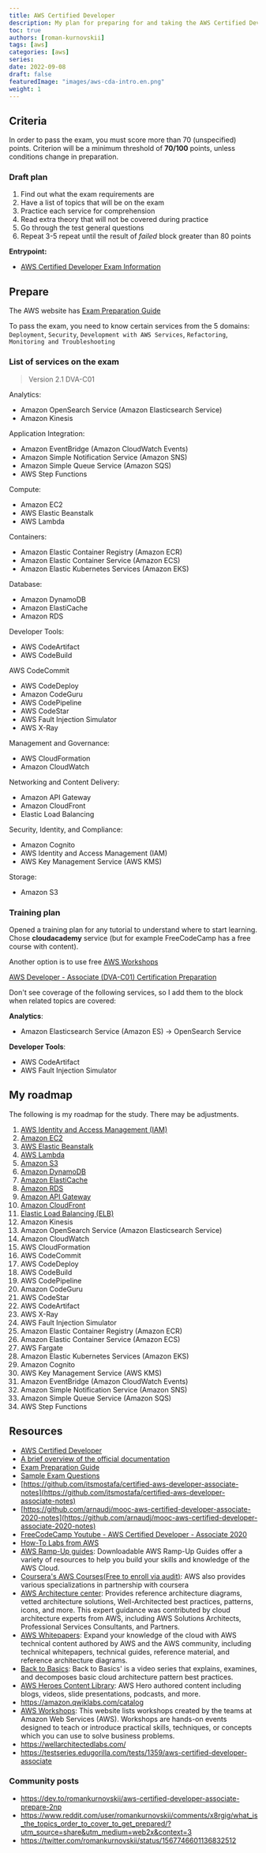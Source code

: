 ```yaml
---
title: AWS Certified Developer
description: My plan for preparing for and taking the AWS Certified Developer exam
toc: true
authors: [roman-kurnovskii]
tags: [aws]
categories: [aws]
series:
date: 2022-09-08
draft: false
featuredImage: "images/aws-cda-intro.en.png"
weight: 1
---
```



## Criteria

In order to pass the exam, you must score more than 70 (unspecified) points. Criterion will be a minimum threshold of **70/100** points, unless conditions change in preparation.

### Draft plan

1. Find out what the exam requirements are
2. Have a list of topics that will be on the exam
3. Practice each service for comprehension
4. Read extra theory that will not be covered during practice
5. Go through the test general questions
6. Repeat 3-5 repeat until the result of *failed* block greater than 80 points

**Entrypoint:**

- [AWS Certified Developer Exam Information](https://aws.amazon.com/certification/certified-developer-associate/)

## Prepare

The AWS website has [Exam Preparation Guide](https://d1.awsstatic.com/training-and-certification/docs-dev-associate/AWS-Certified-Developer-Associate_Exam-Guide.pdf)

To pass the exam, you need to know certain services from the 5 domains: `Deployment`, `Security`, `Development with AWS Services`, `Refactoring`, `Monitoring and Troubleshooting`

### List of services on the exam

> Version 2.1 DVA-C01

Analytics:

- Amazon OpenSearch Service (Amazon Elasticsearch Service)
- Amazon Kinesis

Application Integration:

- Amazon EventBridge (Amazon CloudWatch Events)
- Amazon Simple Notification Service (Amazon SNS)
- Amazon Simple Queue Service (Amazon SQS)
- AWS Step Functions

Compute:

- Amazon EC2
- AWS Elastic Beanstalk
- AWS Lambda

Containers:

- Amazon Elastic Container Registry (Amazon ECR)
- Amazon Elastic Container Service (Amazon ECS)
- Amazon Elastic Kubernetes Services (Amazon EKS)

Database:

- Amazon DynamoDB
- Amazon ElastiCache
- Amazon RDS

Developer Tools:

- AWS CodeArtifact
- AWS CodeBuild

AWS CodeCommit

- AWS CodeDeploy
- Amazon CodeGuru
- AWS CodePipeline
- AWS CodeStar
- AWS Fault Injection Simulator
- AWS X-Ray

Management and Governance:

- AWS CloudFormation
- Amazon CloudWatch

Networking and Content Delivery:

- Amazon API Gateway
- Amazon CloudFront
- Elastic Load Balancing

Security, Identity, and Compliance:

- Amazon Cognito
- AWS Identity and Access Management (IAM)
- AWS Key Management Service (AWS KMS)

Storage:

- Amazon S3

### Training plan

Opened a training plan for any tutorial to understand where to start learning. Chose **cloudacademy** service (but for example FreeCodeCamp has a free course with content). 

Another option is to use free [AWS Workshops](https://workshops.aws/)

[AWS Developer - Associate (DVA-C01) Certification Preparation](https://cloudacademy.com/learning-paths/aws-developer-associate-dva-c01-certification-preparation-4364/)

Don't see coverage of the following services, so I add them to the block when related topics are covered:

**Analytics**:

- Amazon Elasticsearch Service (Amazon ES) -> OpenSearch Service

**Developer Tools**:

- AWS CodeArtifact
- AWS Fault Injection Simulator

## My roadmap

The following is my roadmap for the study. There may be adjustments.

<!-- 1. 

q added to db: 4  / 11, 10

        13              5

            14                  6
12. [Amazon Kinesis](kinesis)
13. [Amazon OpenSearch Service (Amazon Elasticsearch Service)](opensearch-service)

        15      7
14. [Amazon CloudWatch](cloudwatch)
15. [AWS CloudFormation](cloudformation)

        16      7
16. [AWS CodeCommit](codecommit)
17. [AWS CodeDeploy](codedeploy)
18. [AWS CodeBuild](codebuild)
19. [AWS CodePipeline](codepipeline)

        17      8
20. [Amazon CodeGuru](codeguru)
21. [AWS CodeStar](codestar)

    18  9
22. [AWS CodeArtifact](codeartifact)

        19      10
23. [AWS X-Ray](xray)
24. [AWS Fault Injection Simulator](fis)

        20      11
25. [Amazon Elastic Container Registry (Amazon ECR)](ecr)
26. [Amazon Elastic Container Service (Amazon ECS)](ecs)


        21      12
27. [AWS Fargate](fargate)

        22      13
28. [Amazon Elastic Kubernetes Services (Amazon EKS)](eks)


    23  14
29. [Amazon Cognito](cognito)

    24  15
30. [AWS Key Management Service (AWS KMS)](kms)


        25      16
31. [Amazon EventBridge (Amazon CloudWatch Events)](eventbridge)
    

        26      17
32. [Amazon Simple Notification Service (Amazon SNS)](sns)
33. [Amazon Simple Queue Service (Amazon SQS)](sqs)

        27      18
34. [AWS Step Functions](step-functions) 
-->


1. [AWS Identity and Access Management (IAM)](iam)
2. [Amazon EC2](ec2)
3. [AWS Elastic Beanstalk](elasticbeanstalk)
4. [AWS Lambda](lambda)
5. [Amazon S3](s3)
6. [Amazon DynamoDB](dynamodb)
7. [Amazon ElastiCache](elasticache)
8. [Amazon RDS](rds)
9. [Amazon API Gateway](api-gateway)
10. [Amazon CloudFront](cloudfront)
11. [Elastic Load Balancing (ELB)](elasticloadbalancing)
56. Amazon Kinesis
57. Amazon OpenSearch Service (Amazon Elasticsearch Service)
58. Amazon CloudWatch
59. AWS CloudFormation
60. AWS CodeCommit
61. AWS CodeDeploy
62. AWS CodeBuild
63. AWS CodePipeline
64. Amazon CodeGuru
65. AWS CodeStar
66. AWS CodeArtifact
67. AWS X-Ray
68. AWS Fault Injection Simulator
69. Amazon Elastic Container Registry (Amazon ECR)
70. Amazon Elastic Container Service (Amazon ECS)
71. AWS Fargate
72. Amazon Elastic Kubernetes Services (Amazon EKS)
73. Amazon Cognito
74. AWS Key Management Service (AWS KMS)
75. Amazon EventBridge (Amazon CloudWatch Events)
76. Amazon Simple Notification Service (Amazon SNS)
77. Amazon Simple Queue Service (Amazon SQS)
78. AWS Step Functions


## Resources

- [AWS Certified Developer](https://aws.amazon.com/certification/certified-developer-associate/)
- [A brief overview of the official documentation](https://docs.aws.amazon.com/index.html)
- [Exam Preparation Guide](https://d1.awsstatic.com/training-and-certification/docs-dev-associate/AWS-Certified-Developer-Associate_Exam-Guide.pdf)
- [Sample Exam Questions](https://d1.awsstatic.com/training-and-certification/docs-dev-associate/AWS-Certified-Developer-Associate_Sample-Questions.pdf)
- [https://github.com/itsmostafa/certified-aws-developer-associate-notes](https://github.com/itsmostafa/certified-aws-developer-associate-notes)
- [https://github.com/arnaudj/mooc-aws-certified-developer-associate-2020-notes](https://github.com/arnaudj/mooc-aws-certified-developer-associate-2020-notes)
- [FreeCodeCamp Youtube - AWS Certified Developer - Associate 2020](https://www.youtube.com/watch?v=RrKRN9zRBWs)
- [How-To Labs from AWS](https://aws.amazon.com/getting-started/hands-on/?getting-started-all.sort-by=item.additionalFields.sortOrder&getting-started-all.sort-order=asc&awsf.getting-started-category=*all&awsf.getting-started-level=*all&awsf.getting-started-content-type=*all)
- [AWS Ramp-Up guides](https://aws.amazon.com/training/ramp-up-guides): Downloadable AWS Ramp-Up Guides offer a variety of resources to help you build your skills and knowledge of the AWS Cloud.
- [Coursera's AWS Courses(Free to enroll via audit)](https://www.coursera.org/aws): AWS also provides various specializations in partnership with coursera
- [AWS Architecture center](https://aws.amazon.com/architecture/?nc2=h_ql_le_arc&cards-all.sort-by=item.additionalFields.sortDate&cards-all.sort-order=desc&awsf.content-type=*all&awsf.methodology=*all&awsf.tech-category=*all&awsf.industries=*all): Provides reference architecture diagrams, vetted architecture solutions, Well-Architected best practices, patterns, icons, and more. This expert guidance was contributed by cloud architecture experts from AWS, including AWS Solutions Architects, Professional Services Consultants, and Partners.
- [AWS Whitepapers](https://aws.amazon.com/whitepapers): Expand your knowledge of the cloud with AWS technical content authored by AWS and the AWS community, including technical whitepapers, technical guides, reference material, and reference architecture diagrams.
- [Back to Basics](https://aws.amazon.com/architecture/back-to-basics): Back to Basics' is a video series that explains, examines, and decomposes basic cloud architecture pattern best practices.
- [AWS Heroes Content Library](https://aws.amazon.com/developer/community/heroes/content-library): AWS Hero authored content including blogs, videos, slide presentations, podcasts, and more.
- https://amazon.qwiklabs.com/catalog
- [AWS Workshops](https://workshops.aws): This website lists workshops created by the teams at Amazon Web Services (AWS). Workshops are hands-on events designed to teach or introduce practical skills, techniques, or concepts which you can use to solve business problems.
- https://wellarchitectedlabs.com/
- https://testseries.edugorilla.com/tests/1359/aws-certified-developer-associate

### Community posts

- https://dev.to/romankurnovskii/aws-certified-developer-associate-prepare-2np
- https://www.reddit.com/user/romankurnovskii/comments/x8rgig/what_is_the_topics_order_to_cover_to_get_prepared/?utm_source=share&utm_medium=web2x&context=3
- https://twitter.com/romankurnovskii/status/1567746601136832512
